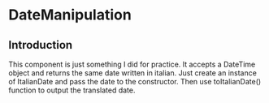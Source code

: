 # DateManipulation

Introduction
------------

This component is just something I did for practice. It accepts a DateTime object and returns the same date written in italian. Just create an instance of ItalianDate and pass the date to the constructor. Then use toItalianDate() function to output the translated date.
